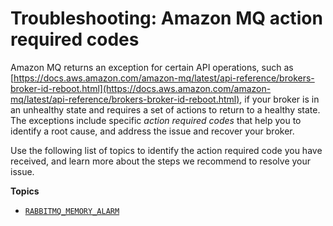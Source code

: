 # Troubleshooting: Amazon MQ action required codes<a name="troubleshooting-action-required-codes"></a>

 Amazon MQ returns an exception for certain API operations, such as [https://docs.aws.amazon.com/amazon-mq/latest/api-reference/brokers-broker-id-reboot.html](https://docs.aws.amazon.com/amazon-mq/latest/api-reference/brokers-broker-id-reboot.html), if your broker is in an unhealthy state and requires a set of actions to return to a healthy state\. The exceptions include specific *action required codes* that help you to identify a root cause, and address the issue and recover your broker\. 

Use the following list of topics to identify the action required code you have received, and learn more about the steps we recommend to resolve your issue\.

**Topics**
+ [`RABBITMQ_MEMORY_ALARM`](troubleshooting-action-required-codes-rabbitmq-memory-alarm.md)